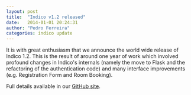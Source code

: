 ```yaml
---
layout: post
title:  "Indico v1.2 released"
date:   2014-01-01 20:24:31
author: "Pedro Ferreira"
categories: indico update
---
```

It is with great enthusiasm that we announce the world wide release of Indico 1.2. This is the result of around one year of work which involved profound changes in Indico's internals (namely the move to Flask and the refactoring of the authentication code) and many interface improvements (e.g. Registration Form and Room Booking).

Full details available in our [GitHub site][github].

[github]:      http://github.com/indico/indico